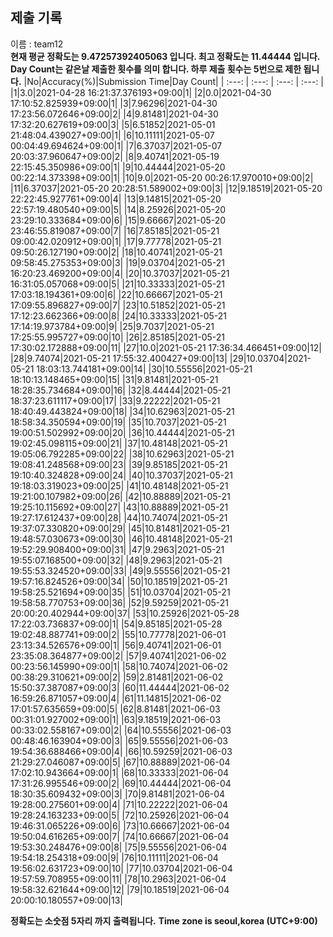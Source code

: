 


  
## 제출 기록  
이름 : team12  
**현재 평균 정확도는 9.47257392405063 입니다. 최고 정확도는 11.44444 입니다.**  
**Day Count는 같은날 제출한 횟수를 의미 합니다. 하루 제출 횟수는 5번으로 제한 됩니다.**
|No|Accuracy(%)|Submission Time|Day Count|
| :---: | :---: | :---: | :---: |
|1|3.0|2021-04-28 16:21:37.376193+09:00|1|
|2|0.0|2021-04-30 17:10:52.825939+09:00|1|
|3|7.96296|2021-04-30 17:23:56.072646+09:00|2|
|4|9.81481|2021-04-30 17:32:20.627619+09:00|3|
|5|6.51852|2021-05-01 21:48:04.439027+09:00|1|
|6|10.11111|2021-05-07 00:04:49.694624+09:00|1|
|7|6.37037|2021-05-07 20:03:37.960647+09:00|2|
|8|9.40741|2021-05-19 22:15:45.350986+09:00|1|
|9|10.44444|2021-05-20 00:22:14.373398+09:00|1|
|10|9.0|2021-05-20 00:26:17.970010+09:00|2|
|11|6.37037|2021-05-20 20:28:51.589002+09:00|3|
|12|9.18519|2021-05-20 22:22:45.927761+09:00|4|
|13|9.14815|2021-05-20 22:57:19.480540+09:00|5|
|14|8.25926|2021-05-20 23:29:10.333684+09:00|6|
|15|9.66667|2021-05-20 23:46:55.819087+09:00|7|
|16|7.85185|2021-05-21 09:00:42.020912+09:00|1|
|17|9.77778|2021-05-21 09:50:26.127190+09:00|2|
|18|10.40741|2021-05-21 09:58:45.275353+09:00|3|
|19|9.03704|2021-05-21 16:20:23.469200+09:00|4|
|20|10.37037|2021-05-21 16:31:05.057068+09:00|5|
|21|10.33333|2021-05-21 17:03:18.194361+09:00|6|
|22|10.66667|2021-05-21 17:09:55.896827+09:00|7|
|23|10.51852|2021-05-21 17:12:23.662366+09:00|8|
|24|10.33333|2021-05-21 17:14:19.973784+09:00|9|
|25|9.7037|2021-05-21 17:25:55.995727+09:00|10|
|26|2.85185|2021-05-21 17:30:02.172888+09:00|11|
|27|10.0|2021-05-21 17:36:34.466451+09:00|12|
|28|9.74074|2021-05-21 17:55:32.400427+09:00|13|
|29|10.03704|2021-05-21 18:03:13.744181+09:00|14|
|30|10.55556|2021-05-21 18:10:13.148465+09:00|15|
|31|9.81481|2021-05-21 18:28:35.734684+09:00|16|
|32|8.44444|2021-05-21 18:37:23.611117+09:00|17|
|33|9.22222|2021-05-21 18:40:49.443824+09:00|18|
|34|10.62963|2021-05-21 18:58:34.350594+09:00|19|
|35|10.7037|2021-05-21 19:00:51.502992+09:00|20|
|36|10.44444|2021-05-21 19:02:45.098115+09:00|21|
|37|10.48148|2021-05-21 19:05:06.792285+09:00|22|
|38|10.62963|2021-05-21 19:08:41.248568+09:00|23|
|39|9.85185|2021-05-21 19:10:40.324828+09:00|24|
|40|10.37037|2021-05-21 19:18:03.319023+09:00|25|
|41|10.48148|2021-05-21 19:21:00.107982+09:00|26|
|42|10.88889|2021-05-21 19:25:10.115692+09:00|27|
|43|10.88889|2021-05-21 19:27:17.612437+09:00|28|
|44|10.74074|2021-05-21 19:37:07.330820+09:00|29|
|45|10.81481|2021-05-21 19:48:57.030673+09:00|30|
|46|10.48148|2021-05-21 19:52:29.908400+09:00|31|
|47|9.2963|2021-05-21 19:55:07.168500+09:00|32|
|48|9.2963|2021-05-21 19:55:53.324520+09:00|33|
|49|9.55556|2021-05-21 19:57:16.824526+09:00|34|
|50|10.18519|2021-05-21 19:58:25.521694+09:00|35|
|51|10.03704|2021-05-21 19:58:58.770753+09:00|36|
|52|9.59259|2021-05-21 20:00:20.402944+09:00|37|
|53|10.25926|2021-05-28 17:22:03.736837+09:00|1|
|54|9.85185|2021-05-28 19:02:48.887741+09:00|2|
|55|10.77778|2021-06-01 23:13:34.526576+09:00|1|
|56|9.40741|2021-06-01 23:35:08.364877+09:00|2|
|57|9.40741|2021-06-02 00:23:56.145990+09:00|1|
|58|10.74074|2021-06-02 00:38:29.310621+09:00|2|
|59|2.81481|2021-06-02 15:50:37.387087+09:00|3|
|60|11.44444|2021-06-02 16:59:26.871057+09:00|4|
|61|11.14815|2021-06-02 17:01:57.635659+09:00|5|
|62|8.81481|2021-06-03 00:31:01.927002+09:00|1|
|63|9.18519|2021-06-03 00:33:02.558167+09:00|2|
|64|10.55556|2021-06-03 00:48:46.163904+09:00|3|
|65|9.55556|2021-06-03 19:54:36.688466+09:00|4|
|66|10.59259|2021-06-03 21:29:27.046087+09:00|5|
|67|10.88889|2021-06-04 17:02:10.943664+09:00|1|
|68|10.33333|2021-06-04 17:31:26.995546+09:00|2|
|69|10.44444|2021-06-04 18:30:35.609432+09:00|3|
|70|9.81481|2021-06-04 19:28:00.275601+09:00|4|
|71|10.22222|2021-06-04 19:28:24.163233+09:00|5|
|72|10.25926|2021-06-04 19:46:31.065226+09:00|6|
|73|10.66667|2021-06-04 19:50:04.616265+09:00|7|
|74|10.66667|2021-06-04 19:53:30.248476+09:00|8|
|75|9.55556|2021-06-04 19:54:18.254318+09:00|9|
|76|10.11111|2021-06-04 19:56:02.631723+09:00|10|
|77|10.03704|2021-06-04 19:57:59.708955+09:00|11|
|78|10.2963|2021-06-04 19:58:32.621644+09:00|12|
|79|10.18519|2021-06-04 20:00:10.180557+09:00|13|


**정확도는 소숫점 5자리 까지 출력됩니다.**
**Time zone is seoul,korea (UTC+9:00)**

